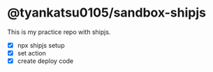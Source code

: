 # @tyankatsu0105/sandbox-shipjs

This is my practice repo with shipjs.

- [x] npx shipjs setup
- [x] set action
- [x] create deploy code
